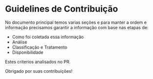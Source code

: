 # Guidelines de Contribuição

No documento principal temos varias seções e para manter a ordem e informação precisamos garantir a informação com base nas etapas de:

- Como foi coletada essa informação
- Análise
- Classificação e Tratamento
- Disponibilidade

 Estes criterios analisados no PR.

Obrigado por suas contribuições!
